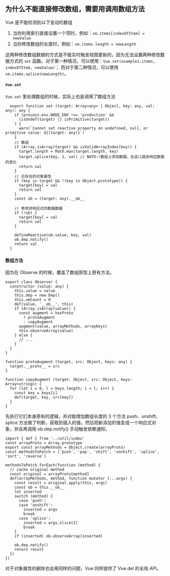 
## 为什么不能直接修改数组，需要用调用数组方法

Vue 是不能检测到以下变动的数组
1. 当你利用索引直接设置一个项时，例如：`vm.items[indexOfItem] = newValue`
2. 当你修改数组的长度时，例如：`vm.items.length = newLength`

这两种修改数组数据的方式是不能实时触发视图更新的，因为无法设置两种修改数据方式的 `set` 函数。对于第一种情况，可以使用：`Vue.set(example1.items, indexOfItem, newValue)`；
而对于第二种情况，可以使用 `vm.items.splice(newLength)`。

#### `Vue.set`
`Vue.set` 里处理数组的时候，实际上也是调用了数组方法

```
  export function set (target: Array<any> | Object, key: any, val: any): any {
    if (process.env.NODE_ENV !== 'production' &&
      (isUndef(target) || isPrimitive(target))
    ) {
      warn(`Cannot set reactive property on undefined, null, or primitive value: ${(target: any)}`)
    }
    // 数组
    if (Array.isArray(target) && isValidArrayIndex(key)) {
      target.length = Math.max(target.length, key)
      target.splice(key, 1, val) // NOTO:!数组上添加数据，在这儿就会响应数据的变化
      return val
    }
    // 已存在的对象属性
    if (key in target && !(key in Object.prototype)) {
      target[key] = val
      return val
    }
    const ob = (target: any).__ob__

    // 修改非响应式的数据数据
    if (!ob) {
      target[key] = val
      return val
    }

    defineReactive(ob.value, key, val)
    ob.dep.notify()
    return val
  }
```

#### 数组方法
因为在 Observe 的时候，覆盖了数组原型上原有方法。

```
export class Observer {
  constructor (value: any) {
    this.value = value
    this.dep = new Dep()
    this.vmCount = 0
    def(value, '__ob__', this)
    if (Array.isArray(value)) {
      const augment = hasProto
        ? protoAugment
        : copyAugment
      augment(value, arrayMethods, arrayKeys)
      this.observeArray(value)
    } else {
      // ...
    }
  }
}

function protoAugment (target, src: Object, keys: any) {
  target.__proto__ = src
}

function copyAugment (target: Object, src: Object, keys: Array<string>) {
  for (let i = 0, l = keys.length; i < l; i++) {
    const key = keys[i]
    def(target, key, src[key])
  }
}
```

先执行它们本身原有的逻辑，并对能增加数组长度的 3 个方法 push、unshift、splice 方法做了判断，获取到插入的值，然后把新添加的值变成一个响应式对象，并且再调用 ob.dep.notify() 手动触发依赖通知，

```
import { def } from '../util/index'
const arrayProto = Array.prototype
export const arrayMethods = Object.create(arrayProto)
const methodsToPatch = ['push', 'pop', 'shift', 'unshift', 'splice', 'sort', 'reverse']

methodsToPatch.forEach(function (method) {
  // cache original method
  const original = arrayProto[method]
  def(arrayMethods, method, function mutator (...args) {
    const result = original.apply(this, args)
    const ob = this.__ob__
    let inserted
    switch (method) {
      case 'push':
      case 'unshift':
        inserted = args
        break
      case 'splice':
        inserted = args.slice(2)
        break
    }
    if (inserted) ob.observeArray(inserted)

    ob.dep.notify()
    return result
  })
})
```

对于对象属性的删除也会用同样的问题，Vue 同样提供了 Vue.del 的全局 API。